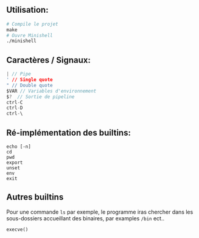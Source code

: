 ## Utilisation:
```Makefile
# Compile le projet
make
# Ouvre Minishell
./minishell
```

## Caractères / Signaux:
```C
| // Pipe
' // Single quote
" // Double quote
$VAR // Variables d'environnement
$?  // Sortie de pipeline
ctrl-C
ctrl-D
ctrl-\
```

## Ré-implémentation des builtins:
```
echo [-n]
cd
pwd
export
unset
env
exit
```
## Autres builtins
Pour une commande `ls` par exemple, le programme iras chercher dans les sous-dossiers accueillant des binaires, par examples `/bin` ect..
```Makefile
execve()
```
